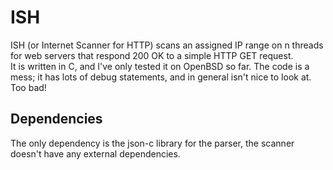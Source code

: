 # ISH
ISH (or Internet Scanner for HTTP) scans an assigned IP range on n threads for web servers that respond 200 OK to a simple HTTP GET request.\
It is written in C, and I've only tested it on OpenBSD so far. The code is a mess; it has lots of debug statements, and in general isn't nice to look at.\
Too bad!

## Dependencies
The only dependency is the json-c library for the parser, the scanner doesn't have any external dependencies.
